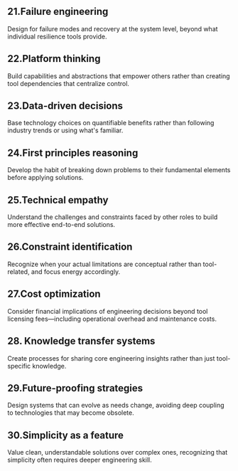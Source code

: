 ## 21.Failure engineering
Design for failure modes and recovery at the system level, beyond what individual resilience tools provide.

## 22.Platform thinking
Build capabilities and abstractions that empower others rather than creating tool dependencies that centralize control.

## 23.Data-driven decisions 
Base technology choices on quantifiable benefits rather than following industry trends or using what's familiar.

## 24.First principles reasoning
Develop the habit of breaking down problems to their fundamental elements before applying solutions.

## 25.Technical empathy
Understand the challenges and constraints faced by other roles to build more effective end-to-end solutions.

## 26.Constraint identification
Recognize when your actual limitations are conceptual rather than tool-related, and focus energy accordingly.

## 27.Cost optimization
Consider financial implications of engineering decisions beyond tool licensing fees—including operational overhead and maintenance costs.

## 28. Knowledge transfer systems
Create processes for sharing core engineering insights rather than just tool-specific knowledge.

## 29.Future-proofing strategies 
Design systems that can evolve as needs change, avoiding deep coupling to technologies that may become obsolete.

## 30.Simplicity as a feature 
Value clean, understandable solutions over complex ones, recognizing that simplicity often requires deeper engineering skill.
